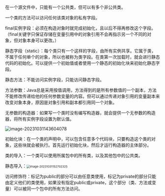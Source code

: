 在一个源文件中，只能有一个公共类，但可以有多个非公共类。

一个类的方法可以访问任何该类对象的私有字段。

final实例字段：必须在构造对象时就完成初始化，且以后不得再修改这个字段。（final关键字只保证存储在变量引用中的对象引用不会再指示另一个不同的对象，但对象本身可以更改。）

静态字段（static）：每个类只有一个这样的字段，由所有实例共享。它属于类，不属于任何单个的对象，所以也被称为类字段。在类第一次加载时，就会进行静态代码的初始化。可以提供一个初始值或者使用一个静态的初始化块来初始化静态字段。

静态方法：不能访问实例字段，只能访问静态字段。

方法参数：Java总是采用按值调用，方法得到的是所有参数值的一个副本，方法不能修改传递给他的任何参数变量的内容。但可以通过传递对象引用的变量副本来改变对象本身，原因是对象引用和副本都引用同一个对象。

无参数的构造器：如果写一个类时没有编写构造器，就会提供一个无参数的构造器，将所有实例字段设置为默认值。

![image-20231031143604078](C:\Users\29278\AppData\Roaming\Typora\typora-user-images\image-20231031143604078.png)

初始化块：在一个类的声明中，可以包含任意多个代码块，只要构造这个类的对象，这些块就会被执行。首先运行初始化块，然后才运行构造器的主体部分。



类的导入：一个类可以使用所属包中的所有类，以及其他包中的公共类。

静态导入：<img src="C:\Users\29278\AppData\Roaming\Typora\typora-user-images\image-20231031152702325.png" alt="image-20231031152702325" style="zoom: 67%;" />

访问修饰符：标记为public的部分可以由任意类使用，标记为private的部分只能由定义他们的类使用，如果没有指定public或private，这个部分（类、方法或变量）可以被同一个包中的所有方法访问。